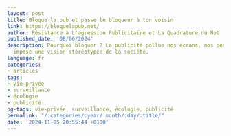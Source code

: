 ```yaml
---
layout: post
title: Bloque la pub et passe le bloqueur à ton voisin
link: https://bloquelapub.net/
author: Résistance à L'agression Publicitaire et La Quadrature du Net
published_date: '08/06/2024'
description: Pourquoi bloquer ? La publicité pollue nos écrans, nos pensées et nous
  impose une vision stéréotypée de la société.
language: fr
categories:
- articles
tags:
- vie-privée
- surveillance
- écologie
- publicité
og-tags: vie-privée, surveillance, écologie, publicité
permalink: "/:categories/:year/:month/:day/:title/"
date: '2024-11-05 20:55:44 +0100'
---
```

